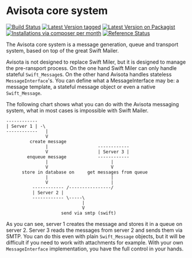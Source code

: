 Avisota core system
===================

[![Build Status](https://travis-ci.org/avisota/core.png)](https://travis-ci.org/avisota/core)
[![Latest Version tagged](http://img.shields.io/github/tag/avisota/core.svg)](https://github.com/avisota/core/tags)
[![Latest Version on Packagist](http://img.shields.io/packagist/v/avisota/core.svg)](https://packagist.org/packages/avisota/core)
[![Installations via composer per month](http://img.shields.io/packagist/dm/avisota/core.svg)](https://packagist.org/packages/avisota/core)
[![Reference Status](https://www.versioneye.com/php/avisota:core/rbadge.svg?style=flat)](https://www.versioneye.com/php/avisota:core)

The Avisota core system is a message generation, queue and transport system, based on top of the great Swift Mailer.

Avisota is not designed to replace Swift Miler, but it is designed to manage the pre-ransport process.
On the one hand Swift Miler can only handle stateful `Swift_Message`s. On the other hand Avisota handles stateless `MessageInterface`'s.
You can define what a MessageInterface may be: a message template, a stateful message object or even a native `Swift_Message`.

The following chart shows what you can do with the Avisota messaging system, what in most cases is impossible with Swift Mailer.

```
------------
| Server 1 | -\
------------   |
               V
         create message
               |                   ------------
               V                   | Server 3 |
        enqueue message            ------------
               |                        |
               V                        V
      store in database on     get messages from queue
               |                        |
               V                        |
          ------------ /----------------/
          | Server 2 |
          ------------ \-----\
                             |
                             V
                     send via smtp (swift)
```

As you can see, server 1 creates the message and stores it in a queue on server 2.
Server 3 reads the messages from server 2 and sends them via SMTP.
You can do this even with plain `Swift_Message` objects, but it will be difficult if you need to work with attachments for example.
With your own `MessageInterface` implementation, you have the full control in your hands.
